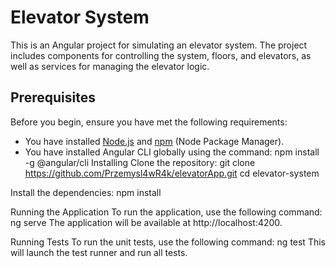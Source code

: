 # Elevator System

This is an Angular project for simulating an elevator system. The project includes components for controlling the system, floors, and elevators, as well as services for managing the elevator logic.

## Prerequisites

Before you begin, ensure you have met the following requirements:
- You have installed [Node.js](https://nodejs.org/) and [npm](https://www.npmjs.com/) (Node Package Manager).
- You have installed Angular CLI globally using the command:
  npm install -g @angular/cli
Installing
Clone the repository:
git clone https://github.com/Przemysl4wR4k/elevatorApp.git
cd elevator-system

Install the dependencies:
npm install

Running the Application
To run the application, use the following command:
ng serve
The application will be available at http://localhost:4200.

Running Tests
To run the unit tests, use the following command:
ng test
This will launch the test runner and run all tests.
